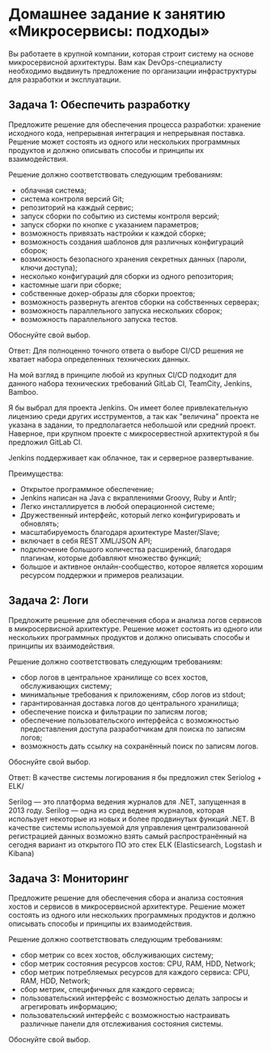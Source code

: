 # Домашнее задание к занятию «Микросервисы: подходы»

Вы работаете в крупной компании, которая строит систему на основе микросервисной архитектуры.
Вам как DevOps-специалисту необходимо выдвинуть предложение по организации инфраструктуры для разработки и эксплуатации.


## Задача 1: Обеспечить разработку

Предложите решение для обеспечения процесса разработки: хранение исходного кода, непрерывная интеграция и непрерывная поставка. 
Решение может состоять из одного или нескольких программных продуктов и должно описывать способы и принципы их взаимодействия.

Решение должно соответствовать следующим требованиям:
- облачная система;
- система контроля версий Git;
- репозиторий на каждый сервис;
- запуск сборки по событию из системы контроля версий;
- запуск сборки по кнопке с указанием параметров;
- возможность привязать настройки к каждой сборке;
- возможность создания шаблонов для различных конфигураций сборок;
- возможность безопасного хранения секретных данных (пароли, ключи доступа);
- несколько конфигураций для сборки из одного репозитория;
- кастомные шаги при сборке;
- собственные докер-образы для сборки проектов;
- возможность развернуть агентов сборки на собственных серверах;
- возможность параллельного запуска нескольких сборок;
- возможность параллельного запуска тестов.

Обоснуйте свой выбор.

Ответ: Для полноценно точного ответа о выборе CI/CD решения не хватает набора определенных технических данных.

На мой взгляд в принципе любой из крупных CI/CD подходит для данного набора технических требований  GitLab CI, TeamCity, Jenkins, Bamboo.

Я бы выбрал для проекта Jenkins. Он имеет более привлекательную лицензию среди других исструментов, а так как "величина" проекта не указана в задании, 
то предполагается небольшой или средний проект. Наверное, при крупном проекте с микросервестной архитектурой я бы предложил GitLab CI.  

Jenkins поддерживает как облачное, так и серверное развертывание. 

Преимущества:
 - Открытое программное обеспечение;
 - Jenkins написан на Java с вкраплениями Groovy, Ruby и Antlr;
 - Легко инсталлируется в любой операционной системе;
 - Дружественный интерфейс, который легко конфигурировать и обновлять;
 - масштабируемость благодаря архитектуре Master/Slave;
 - включает в себя REST XML/JSON API;
 - подключение большого количества расширений, благодаря плагинам, которые добавляют множество функций;
 - большое и активное онлайн-сообщество, которое является хорошим ресурсом поддержки и примеров реализации.

## Задача 2: Логи

Предложите решение для обеспечения сбора и анализа логов сервисов в микросервисной архитектуре.
Решение может состоять из одного или нескольких программных продуктов и должно описывать способы и принципы их взаимодействия.

Решение должно соответствовать следующим требованиям:
- сбор логов в центральное хранилище со всех хостов, обслуживающих систему;
- минимальные требования к приложениям, сбор логов из stdout;
- гарантированная доставка логов до центрального хранилища;
- обеспечение поиска и фильтрации по записям логов;
- обеспечение пользовательского интерфейса с возможностью предоставления доступа разработчикам для поиска по записям логов;
- возможность дать ссылку на сохранённый поиск по записям логов.

Обоснуйте свой выбор.

Ответ: В качестве системы логирования я бы предложил стек Seriolog + ELK/

Serilog — это платформа ведения журналов для .NET, запущенная в 2013 году. Serilog — одна из сред ведения журналов, которая использует некоторые из новых и более продвинутых функций .NET.
В качестве системы используемой для управления централизованной регистрацией данных возможно взять самый распространённый на сегодня вариант из открытого ПО это стек ELK (Elasticsearch, Logstash и Kibana)

## Задача 3: Мониторинг

Предложите решение для обеспечения сбора и анализа состояния хостов и сервисов в микросервисной архитектуре.
Решение может состоять из одного или нескольких программных продуктов и должно описывать способы и принципы их взаимодействия.

Решение должно соответствовать следующим требованиям:
- сбор метрик со всех хостов, обслуживающих систему;
- сбор метрик состояния ресурсов хостов: CPU, RAM, HDD, Network;
- сбор метрик потребляемых ресурсов для каждого сервиса: CPU, RAM, HDD, Network;
- сбор метрик, специфичных для каждого сервиса;
- пользовательский интерфейс с возможностью делать запросы и агрегировать информацию;
- пользовательский интерфейс с возможностью настраивать различные панели для отслеживания состояния системы.

Обоснуйте свой выбор.


